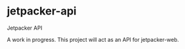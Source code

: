 # jetpacker-api
Jetpacker API

A work in progress. This project will act as an API for jetpacker-web.
